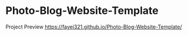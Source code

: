 # Photo-Blog-Website-Template

Project Preview https://fayej321.github.io/Photo-Blog-Website-Template/
